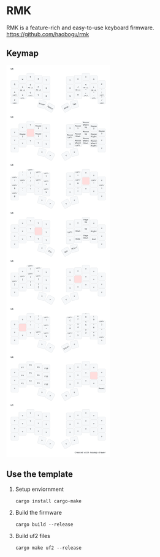 # RMK 

RMK is a feature-rich and easy-to-use keyboard firmware.
https://github.com/haobogu/rmk

## Keymap
![layout](rmk_sweep.svg)
<!-- https://yal-tools.github.io/vial-to-keymap-drawer/
https://keymap-drawer.streamlit.app/ -->

## Use the template

1. Setup enviornment

   ```shell
   cargo install cargo-make
   ```
   
2. Build the firmware

   ```shell
   cargo build --release
   ```

3. Build uf2 files

   ```shell
   cargo make uf2 --release
   ```
